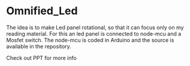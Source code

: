 # Omnified_Led
The idea is to make Led panel rotational, so that it can focus only on my reading material.
For this an led panel is connected to node-mcu and a Mosfet switch.
The node-mcu is coded in Arduino and the source is available in the repository.

Check out PPT for more info

